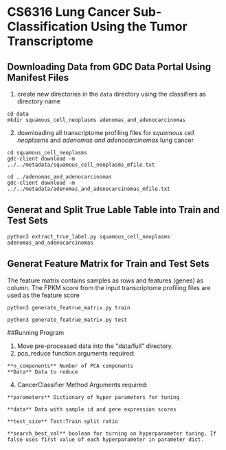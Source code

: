 # CS6316 Lung Cancer Sub-Classification Using the Tumor Transcriptome

## Downloading Data from GDC Data Portal Using Manifest Files

1. create new directories in the `data` directory using the classifiers as directory name
```
cd data
mkdir squamous_cell_neoplasms adenomas_and_adenocarcinomas
```
2. downloading all transcriptome profiling files for *squamous cell neoplasms* and *adenomas and adenocarcinomas* lung cancer
```
cd squamous_cell_neoplasms
gdc-client download -m ../../metadata/squamous_cell_neoplasms_mfile.txt

cd ../adenomas_and_adenocarcinomas
gdc-client download -m ../../metadata/adenomas_and_adenocarcinomas_mfile.txt

```
## Generat and Split True Lable Table into Train and Test Sets
```
python3 extract_true_label.py squamous_cell_neoplasms adenomas_and_adenocarcinomas
```
## Generat Feature Matrix for Train and Test Sets
The feature matrix contains samples as rows and features (genes) as column. The FPKM score from the input transcriptome profiling files are used as the feature score
```
python3 generate_featrue_matrix.py train

python3 generate_featrue_matrix.py test
```

##Running Program

1. Move pre-processed data into the "data/full" directory.
2. pca_reduce function arguments required: 
```
**n_components** Number of PCA components
**Data** Data to reduce

```
4. CancerClassifier Method Arguments required: 

```
**parameters** Dictionary of hyper parameters for tuning

**data** Data with sample id and gene expression scores

**test_size** Test:Train split ratio

**search_best_val** boolean for turning on hyperparameter tuning. If false uses first value of each hyperparameter in parameter dict.

```
